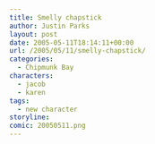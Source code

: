 ```yaml
---
title: Smelly chapstick
author: Justin Parks
layout: post
date: 2005-05-11T18:14:11+00:00
url: /2005/05/11/smelly-chapstick/
categories:
  - Chipmunk Bay
characters:
  - jacob
  - karen
tags:
  - new character   
storyline:
comic: 20050511.png
---
```

